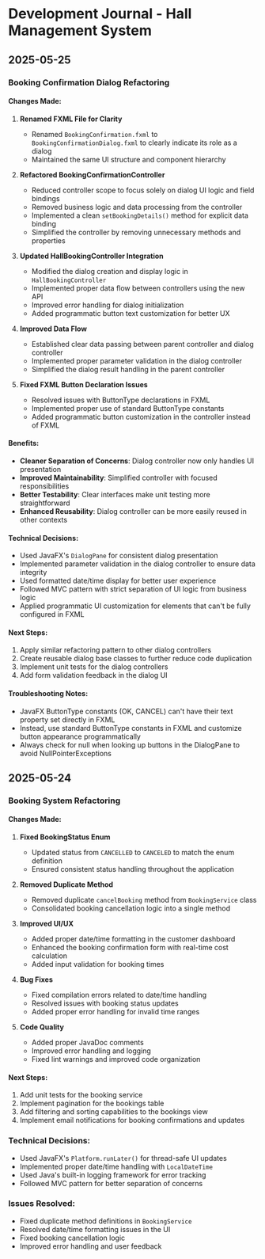 # Development Journal - Hall Management System

## 2025-05-25

### Booking Confirmation Dialog Refactoring

#### Changes Made:
1. **Renamed FXML File for Clarity**
   - Renamed `BookingConfirmation.fxml` to `BookingConfirmationDialog.fxml` to clearly indicate its role as a dialog
   - Maintained the same UI structure and component hierarchy

2. **Refactored BookingConfirmationController**
   - Reduced controller scope to focus solely on dialog UI logic and field bindings
   - Removed business logic and data processing from the controller
   - Implemented a clean `setBookingDetails()` method for explicit data binding
   - Simplified the controller by removing unnecessary methods and properties

3. **Updated HallBookingController Integration**
   - Modified the dialog creation and display logic in `HallBookingController`
   - Implemented proper data flow between controllers using the new API
   - Improved error handling for dialog initialization
   - Added programmatic button text customization for better UX

4. **Improved Data Flow**
   - Established clear data passing between parent controller and dialog controller
   - Implemented proper parameter validation in the dialog controller
   - Simplified the dialog result handling in the parent controller

5. **Fixed FXML Button Declaration Issues**
   - Resolved issues with ButtonType declarations in FXML
   - Implemented proper use of standard ButtonType constants
   - Added programmatic button customization in the controller instead of FXML

#### Benefits:
- **Cleaner Separation of Concerns**: Dialog controller now only handles UI presentation
- **Improved Maintainability**: Simplified controller with focused responsibilities
- **Better Testability**: Clear interfaces make unit testing more straightforward
- **Enhanced Reusability**: Dialog controller can be more easily reused in other contexts

#### Technical Decisions:
- Used JavaFX's `DialogPane` for consistent dialog presentation
- Implemented parameter validation in the dialog controller to ensure data integrity
- Used formatted date/time display for better user experience
- Followed MVC pattern with strict separation of UI logic from business logic
- Applied programmatic UI customization for elements that can't be fully configured in FXML

#### Next Steps:
1. Apply similar refactoring pattern to other dialog controllers
2. Create reusable dialog base classes to further reduce code duplication
3. Implement unit tests for the dialog controllers
4. Add form validation feedback in the dialog UI

#### Troubleshooting Notes:
- JavaFX ButtonType constants (OK, CANCEL) can't have their text property set directly in FXML
- Instead, use standard ButtonType constants in FXML and customize button appearance programmatically
- Always check for null when looking up buttons in the DialogPane to avoid NullPointerExceptions

## 2025-05-24

### Booking System Refactoring

#### Changes Made:
1. **Fixed BookingStatus Enum**
   - Updated status from `CANCELLED` to `CANCELED` to match the enum definition
   - Ensured consistent status handling throughout the application

2. **Removed Duplicate Method**
   - Removed duplicate `cancelBooking` method from `BookingService` class
   - Consolidated booking cancellation logic into a single method

3. **Improved UI/UX**
   - Added proper date/time formatting in the customer dashboard
   - Enhanced the booking confirmation form with real-time cost calculation
   - Added input validation for booking times

4. **Bug Fixes**
   - Fixed compilation errors related to date/time handling
   - Resolved issues with booking status updates
   - Added proper error handling for invalid time ranges

5. **Code Quality**
   - Added proper JavaDoc comments
   - Improved error handling and logging
   - Fixed lint warnings and improved code organization

#### Next Steps:
1. Add unit tests for the booking service
2. Implement pagination for the bookings table
3. Add filtering and sorting capabilities to the bookings view
4. Implement email notifications for booking confirmations and updates

### Technical Decisions:
- Used JavaFX's `Platform.runLater()` for thread-safe UI updates
- Implemented proper date/time handling with `LocalDateTime`
- Used Java's built-in logging framework for error tracking
- Followed MVC pattern for better separation of concerns

### Issues Resolved:
- Fixed duplicate method definitions in `BookingService`
- Resolved date/time formatting issues in the UI
- Fixed booking cancellation logic
- Improved error handling and user feedback
